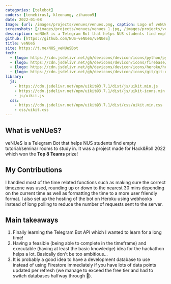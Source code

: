 ```yaml
---
categories: [telebot]
coders: [tenebirus1, kleonang, zihaooo9]
date: 2022-01-08
Image: {url: /images/projects/venues/venues.png, caption: Logo of veNUeS}
screenshots: [/images/projects/venues/venues_1.jpg, /images/projects/venues/venues_2.jpg, /images/projects/venues/venues_3.jpg]
description: veNUeS is a Telegram Bot that helps NUS students find empty tutorial/seminar rooms to study in.
github: [https://github.com/NUS-veNUeS/veNUeS]
title: veNUeS
site: https://t.me/NUS_veNUeSBot
tech:
  - {logo: https://cdn.jsdelivr.net/gh/devicons/devicon/icons/python/python-original.svg, name: Python}
  - {logo: https://cdn.jsdelivr.net/gh/devicons/devicon/icons/firebase/firebase-plain.svg, name: Firebase}
  - {logo: https://cdn.jsdelivr.net/gh/devicons/devicon/icons/heroku/heroku-original.svg, name: Heroku}
  - {logo: https://cdn.jsdelivr.net/gh/devicons/devicon/icons/git/git-original.svg, name: Git}
library:
  js:
    - https://cdn.jsdelivr.net/npm/uikit@3.7.1/dist/js/uikit.min.js
    - https://cdn.jsdelivr.net/npm/uikit@3.7.1/dist/js/uikit-icons.min.js
    - js/uikit.js
  css: 
    - https://cdn.jsdelivr.net/npm/uikit@3.7.1/dist/css/uikit.min.css
    - css/uikit.css
---
```


## What is veNUeS?

veNUeS is a Telegram Bot that helps NUS students find empty tutorial/seminar rooms to study in. It was a project made for Hack&Roll 2022 which won the **Top 8 Teams** prize! 

## My Contributions

I handled most of the time related functions such as making sure the correct timezone was used, rounding up or down to the nearest 30 mins depending on the current time as well as formatting the time to a more user friendly format. I also set up the hosting of the bot on Heroku using webhooks instead of long polling to reduce the number of requests sent to the server. 

## Main takeaways

1. Finally learning the Telegram Bot API which I wanted to learn for a long time!
2. Having a feasible (being able to complete in the timeframe) and executable (having at least the basic knowledge) idea for the hackathon helps a lot. Basically don't be too ambitious... 
3. It is probably a good idea to have a development database to use instead of using Firestore immediately if you have lots of data points updated per refresh (we manage to exceed the free tier and had to switch databases halfway through 🤡). 